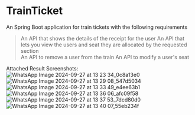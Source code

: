 # TrainTicket
An Spring Boot application for train tickets with the following requirements 
  > An API that shows the details of the receipt for the user
  > An API that lets you view the users and seat they are allocated by the requested section  
  > An API to remove a user from the train
  > An API to modify a user's seat

Attached Result Screenshots:
![WhatsApp Image 2024-09-27 at 13 23 34_0c8a13e0](https://github.com/user-attachments/assets/919fac96-0d66-4cf7-9b35-62033f8446a1)
![WhatsApp Image 2024-09-27 at 13 29 08_547d5034](https://github.com/user-attachments/assets/39ea2389-fd34-44c0-8eb6-273c51912def)
![WhatsApp Image 2024-09-27 at 13 33 49_e4ee63b1](https://github.com/user-attachments/assets/756fd26b-b1a8-4872-970c-63b359a9679d)
![WhatsApp Image 2024-09-27 at 13 36 06_afc09f58](https://github.com/user-attachments/assets/e7f6cf36-b2d9-41f6-a048-f348197da816)
![WhatsApp Image 2024-09-27 at 13 37 53_7dcd80d0](https://github.com/user-attachments/assets/a1b9afd9-5896-4b92-8207-784674736d5d)
![WhatsApp Image 2024-09-27 at 13 40 07_55eb234f](https://github.com/user-attachments/assets/c782003a-85a5-4f08-9e50-54ac0397b89c)

